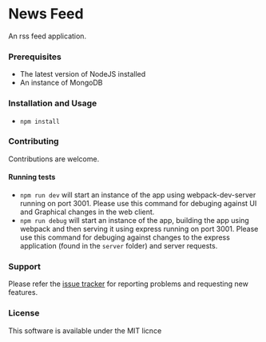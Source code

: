 # News Feed #

An rss feed application.

### Prerequisites ###

* The latest version of NodeJS installed
* An instance of MongoDB

### Installation and Usage
* ```npm install``` 

### Contributing
Contributions are welcome.

#### Running tests
* ```npm run dev``` will start an instance of the app using webpack-dev-server running on port 3001. Please use this command for debuging against UI and Graphical changes in the web client.
* ```npm run debug``` will start an instance of the app, building the app using webpack and then serving it using express running on port 3001. Please use this command for debuging against changes to the express application (found in the ```server``` folder) and server requests.

### Support
Please refer the [issue tracker](https://github.com/kap16/newsFeed/issues) for reporting problems and requesting new features.

### License
This software is available under the MIT licnce